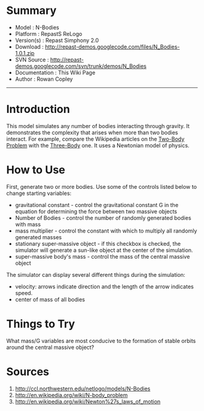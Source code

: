 # Summary #

  * Model        : N-Bodies
  * Platform     : RepastS ReLogo
  * Version(s)	: Repast Simphony 2.0
  * Download     : http://repast-demos.googlecode.com/files/N_Bodies-1.0.1.zip
  * SVN Source  : http://repast-demos.googlecode.com/svn/trunk/demos/N_Bodies
  * Documentation : This Wiki Page
  * Author       : Rowan Copley


---


# Introduction #

This model simulates any number of bodies interacting through gravity. It demonstrates the complexity that arises when more than two bodies interact. For example, compare the Wikipedia articles on the [Two-Body Problem](http://en.wikipedia.org/wiki/Two-body_problem) with the [Three-Body](http://en.wikipedia.org/wiki/Three-body_problem) one. It uses a Newtonian model of physics.

# How to Use #

First, generate two or more bodies. Use some of the controls listed below to change starting variables:
  * gravitational constant - control the gravitational constant G in the equation for determining the force between two massive objects
  * Number of Bodies - control the number of randomly generated bodies with mass
  * mass multiplier - control the constant with which to multiply all randomly generated masses
  * stationary super-massive object - if this checkbox is checked, the simulator will generate a sun-like object at the center of the simulation.
  * super-massive body's mass - control the mass of the central massive object

The simulator can display several different things during the simulation:
  * velocity: arrows indicate direction and the length of the arrow indicates speed.
  * center of mass of all bodies

# Things to Try #

What mass/G variables are most conducive to the formation of stable orbits around the central massive object?

# Sources #

  1. http://ccl.northwestern.edu/netlogo/models/N-Bodies
  1. http://en.wikipedia.org/wiki/N-body_problem
  1. http://en.wikipedia.org/wiki/Newton%27s_laws_of_motion